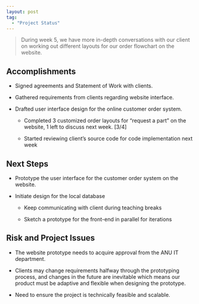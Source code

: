 ```yaml
---
layout: post
tag:
  - "Project Status"
---
```


> During week 5, we have more in-depth conversations with our client on working out different layouts for our order flowchart on the website.

## Accomplishments

- Signed agreements and Statement of Work with clients.

- Gathered requirements from clients regarding website interface.

- Drafted user interface design for the online customer order system.

  - Completed 3 customized order layouts for “request a part” on the website, 1 left to discuss next week. [3/4]

  - Started reviewing client’s source code for code implementation next week

## Next Steps

- Prototype the user interface for the customer order system on the website.

- Initiate design for the local database

  - Keep communicating with client during teaching breaks

  - Sketch a prototype for the front-end in parallel for iterations

## Risk and Project Issues

- The website prototype needs to acquire approval from the ANU IT department.

- Clients may change requirements halfway through the prototyping process, and changes in the future are inevitable which means our product must be adaptive and flexible when designing the prototype.

- Need to ensure the project is technically feasible and scalable.
